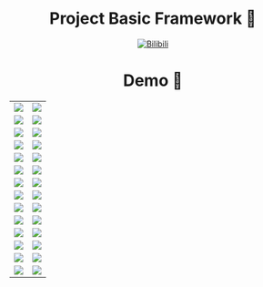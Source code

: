 <div align=center>

# Project Basic Framework 👋

<p>

[![Bilibili](https://img.shields.io/badge/dynamic/json?labelColor=FE7398&logo=bilibili&logoColor=white&label=bilibili&color=00aeec&query=%24.data.totalSubs&url=https%3A%2F%2Fapi.spencerwoo.com%2Fsubstats%2F%3Fsource%3Dbilibili%26queryKey%3D95121892)](https://space.bilibili.com/95121892)

</p>

# Demo 🍍
  
</div>

<table>
    <tr>
        <td><img src="https://cdn.jsdelivr.net/gh/boot-vue/pics@main/vcloud/next/42.png"></td>
        <td><img src="https://cdn.jsdelivr.net/gh/boot-vue/pics@main/vcloud/next/41.png"></td>
    </tr>
    <tr>
        <td><img src="https://cdn.jsdelivr.net/gh/boot-vue/pics@main/vdashboard/next/45.png"></td>
        <td><img src="https://cdn.jsdelivr.net/gh/boot-vue/pics@main/vdashboard/next/49.png"></td>
    </tr>
    <tr>
        <td><img src="https://cdn.jsdelivr.net/gh/boot-vue/pics@main/vcloud/next/45.png"></td>
        <td><img src="https://cdn.jsdelivr.net/gh/boot-vue/pics@main/vcloud/next/46.png"></td>
    </tr>
    <tr>
        <td><img src="https://cdn.jsdelivr.net/gh/boot-vue/pics@main/vdashboard/next/1.png"></td>
        <td><img src="https://cdn.jsdelivr.net/gh/boot-vue/pics@main/vdashboard/next/10.png"></td>
    </tr>
    <tr>
        <td><img src="https://cdn.jsdelivr.net/gh/boot-vue/pics@main/vdashboard/next/42.png"></td>
        <td><img src="https://cdn.jsdelivr.net/gh/boot-vue/pics@main/vdashboard/next/43.png"></td>
    </tr>
    <tr>
        <td><img src="https://cdn.jsdelivr.net/gh/boot-vue/pics@main/vdashboard/next/61.png"></td>
        <td><img src="https://cdn.jsdelivr.net/gh/boot-vue/pics@main/vdashboard/next/62.png"></td>
    </tr>
    <tr>
        <td><img src="https://cdn.jsdelivr.net/gh/boot-vue/pics@main/vdashboard/next/44.png"></td>
        <td><img src="https://cdn.jsdelivr.net/gh/boot-vue/pics@main/vdashboard/next/45.png"></td>
    </tr>
    <tr>
        <td><img src="https://cdn.jsdelivr.net/gh/boot-vue/pics@main/vdashboard/next/46.png"></td>
        <td><img src="https://cdn.jsdelivr.net/gh/boot-vue/pics@main/vdashboard/next/48.png"></td>
    </tr>
    <tr>
        <td><img src="https://cdn.jsdelivr.net/gh/boot-vue/pics@main/vdashboard/next/2.png"></td>
        <td><img src="https://cdn.jsdelivr.net/gh/boot-vue/pics@main/vdashboard/next/9.png"></td>
    </tr>
    <tr>
        <td><img src="https://cdn.jsdelivr.net/gh/boot-vue/pics@main/vdashboard/next/49.png"></td>
        <td><img src="https://cdn.jsdelivr.net/gh/boot-vue/pics@main/vdashboard/next/12.png"></td>
    </tr>
    <tr>
        <td><img src="https://cdn.jsdelivr.net/gh/boot-vue/pics@main/vgo/1.png"></td>
        <td><img src="https://cdn.jsdelivr.net/gh/boot-vue/pics@main/vgo/2.png"></td>
    </tr>
    <tr>
        <td><img src="https://cdn.jsdelivr.net/gh/boot-vue/pics@main/vgo/3.png"></td>
        <td><img src="https://cdn.jsdelivr.net/gh/boot-vue/pics@main/vgo/4.png"></td>
    </tr>
    <tr>
        <td><img src="https://cdn.jsdelivr.net/gh/boot-vue/pics@main/vgo/5.png"></td>
        <td><img src="https://cdn.jsdelivr.net/gh/boot-vue/pics@main/vgo/6.png"></td>
    </tr>
    <tr>
        <td><img src="https://cdn.jsdelivr.net/gh/boot-vue/pics@main/wechat/33.png"></td>
        <td><img src="https://cdn.jsdelivr.net/gh/boot-vue/pics@main/wechat/44.png"></td>
    </tr>
</table>
